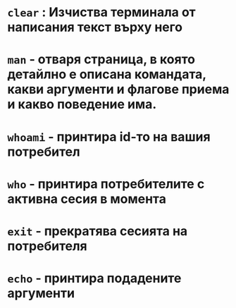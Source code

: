 # `clear` : Изчиства терминала от написания текст върху него 
# `man` <argument> - отваря страница, в която детайлно е описана командата, какви аргументи и флагове приема и какво поведение има.
# `whoami` - принтира id-то на вашия потребител
# `who` - принтира потребителите с активна сесия в момента
# `exit` - прекратява сесията на потребителя
# `echo` <argument> - принтира подадените аргументи

